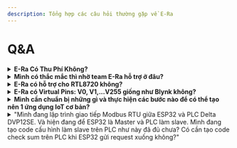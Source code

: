 ```yaml
---
description: Tổng hợp các câu hỏi thường gặp về E-Ra
---
```


# Q\&A

<details>

<summary><strong>E-Ra Có Thu Phí Không?</strong></summary>

Hiện tại E-Ra đang không thu phí người dùng. Bạn trải nghiệm hoàn toàn FREE. Về bảng phí cho các gói tính năng cao cấp E-Ra Team sẽ công bố khi có thông tin chính thức.

</details>

<details>

<summary><strong>Mình có thắc mắc thì nhờ team E-Ra hỗ trợ ở đâu?</strong></summary>

Trong quá trình trải nghiệm E-Ra, nếu mình cần hỗ trợ có thể liên hệ với đội ngũ EoH tại:&#x20;

🔵EoH Forum: [https://forum.eoh.io/ ](https://forum.eoh.io/)

🔵E-Ra Telegram Group: [https://t.me/+UPiYRjvslP41YzFl](https://t.me/+UPiYRjvslP41YzFl)

🔵E-Ra Facebook Group: [https://www.facebook.com/groups/567625788148920/](https://www.facebook.com/groups/567625788148920/)

</details>

<details>

<summary><strong>E-Ra có hỗ trợ cho RTL8720 không?</strong></summary>

Hiện tại E-Ra chưa hỗ trợ RTL8720.

</details>

<details>

<summary><strong>E-Ra có Virtual Pins: V0, V1,...V255 giống như Blynk không?</strong></summary>

Hiện E-Ra đã chính thức hỗ trợ Virtual Pins. Bạn có thể tham khảo các thông tin sau:

![🟠](https://static.xx.fbcdn.net/images/emoji.php/v9/tfa/1/16/1f7e0.png)Video Trải nghiệm Virtual Pins trên E-Ra: [https://youtu.be/RJzSHljwGMc](https://youtu.be/RJzSHljwGMc)

![🟠](https://static.xx.fbcdn.net/images/emoji.php/v9/tfa/1/16/1f7e0.png)Chi tiết API Virtual Pins, vui lòng truy cập vào trang wiki sau: [https://github.com/eoh-jsc/era-lib/wiki/Virtual-Pins](https://github.com/eoh-jsc/era-lib/wiki/Virtual-Pins)

</details>

<details>

<summary><strong>Mình cần chuẩn bị những gì và thực hiện các bước nào để có thể tạo nên 1 ứng dụng IoT cơ bản?</strong></summary>

Bạn có thể vào link sau để đăng ký và làm các bước theo tài liệu, video hướng dẫn nhé: [https://e-ra.io](https://e-ra.io)

Trong quá trình sử dụng nếu cần hỗ trợ có thể liên hệ với đội ngũ E-Ra tại:

🔵EoH Forum: [https://forum.eoh.io/](https://forum.eoh.io/)

🔵E-Ra Telegram Group: [https://t.me/+UPiYRjvslP41YzFl](https://t.me/+UPiYRjvslP41YzFl)

🔵E-Ra Facebook Group: [https://www.facebook.com/groups/567625788148920/](https://www.facebook.com/groups/567625788148920/)

</details>

<details>

<summary>"Mình đang lập trình giao tiếp Modbus RTU giữa ESP32 và PLC Delta DVP12SE. Và hiện đang để ESP32 là Master và PLC làm slave. Mình đang tạo code cấu hình làm slave trên PLC như này đã đủ chưa? Có cần tạo code check sum trên PLC khi ESP32 gửi request xuống không?"</summary>

Tham khảo chi tiết tại bài viết: [https://www.facebook.com/groups/567625788148920/permalink/671374087774089/](https://www.facebook.com/groups/567625788148920/permalink/671374087774089/)

</details>

